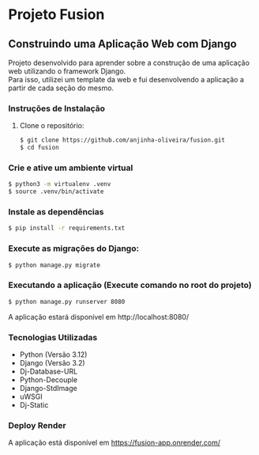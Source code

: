 # Projeto Fusion
## Construindo uma Aplicação Web com Django

Projeto desenvolvido para aprender sobre a construção de uma aplicação web utilizando o framework Django.</br>
Para isso, utilizei um template da web e fui desenvolvendo a aplicação a partir de cada seção do mesmo.

### Instruções de Instalação

1. Clone o repositório:

   ```sh
   $ git clone https://github.com/anjinha-oliveira/fusion.git
   $ cd fusion
   ```

### Crie e ative um ambiente virtual

```sh
$ python3 -m virtualenv .venv
$ source .venv/bin/activate
```

### Instale as dependências

```sh
$ pip install -r requirements.txt
```

### Execute as migrações do Django:

```sh
$ python manage.py migrate
```

### Executando a aplicação (Execute comando no root do projeto)

```sh
$ python manage.py runserver 8080
```

A aplicação estará disponível em http://localhost:8080/

### Tecnologias Utilizadas

* Python (Versão 3.12)
* Django (Versão 3.2)
* Dj-Database-URL
* Python-Decouple
* Django-StdImage
* uWSGI
* Dj-Static

### Deploy Render

A aplicação está disponível em https://fusion-app.onrender.com/